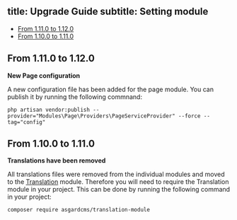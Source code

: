 title: Upgrade Guide
subtitle: Setting module
-------

- [From 1.11.0 to 1.12.0](#upgrade-1.12.0)
- [From 1.10.0 to 1.11.0](#upgrade-1.11.0)


## <a name="upgrade-1.12.0" class="anchor" href="#upgrade-1.12.0"></a> From 1.11.0 to **1.12.0**

**New Page configuration**

A new configuration file has been added for the page module. You can publish it by running the following commnand:

``` .language-bash
php artisan vendor:publish --provider="Modules\Page\Providers\PageServiceProvider" --force --tag="config"
```

## <a name="upgrade-1.11.0" class="anchor" href="#upgrade-1.11.0"></a> From 1.10.0 to **1.11.0**

**Translations have been removed**

All translations files were removed from the individual modules and moved to the [Translation](https://github.com/AsgardCms/Translation) module. Therefore you will need to require the Translation module in your project. This can be done by running the following command in your project:

``` .language-bash
composer require asgardcms/translation-module
```

